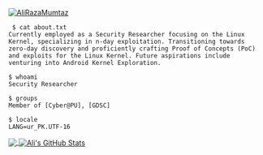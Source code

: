  
<a href="https://twitter.com/AliRazaMumtaz" target="blank"><img src="https://img.shields.io/twitter/follow/AliRazaMumtaz?logo=twitter&style=for-the-badge" alt="AliRazaMumtaz"></a>


```
 $ cat about.txt
Currently employed as a Security Researcher focusing on the Linux Kernel, specializing in n-day exploitation. Transitioning towards zero-day discovery and proficiently crafting Proof of Concepts (PoC) and exploits for the Linux Kernel. Future aspirations include venturing into Android Kernel Exploration.

$ whoami
Security Researcher

$ groups
Member of [Cyber@PU], [GDSC]

$ locale
LANG=ur_PK.UTF-16
```
<a href="https://github.com/alirazamumtaz/alirazamumtaz">
  <img align="center" src="https://github-readme-stats.vercel.app/api/top-langs/?username=alirazamumtaz&hide=java,html,tex&title_color=ffffff&text_color=c9cacc&icon_color=2bbc8a&bg_color=1d1f21&langs_count=3" />
</a>
<a href="https://github.com/alirazamumtaz/alirazamumtaz">
  <img align="center" src="https://github-readme-stats.vercel.app/api?username=alirazamumtaz&show_icons=true&line_height=27&count_private=true&title_color=ffffff&text_color=c9cacc&icon_color=2bbc8a&bg_color=1d1f21" alt="Ali's GitHub Stats" />
</a>
